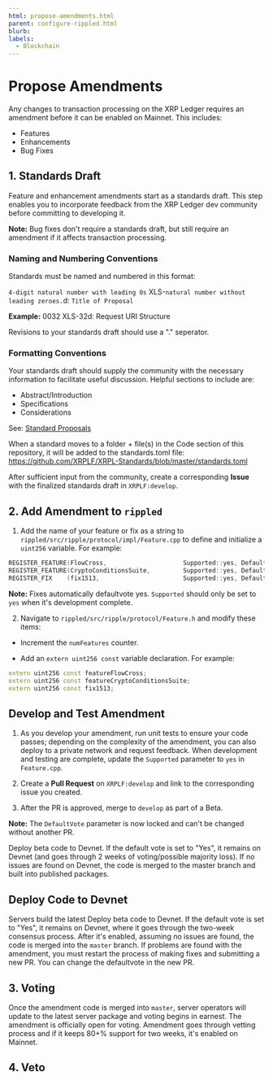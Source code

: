 ```yaml
---
html: propose-amendments.html
parent: configure-rippled.html
blurb: 
labels:
  - Blockchain
---
```

# Propose Amendments

Any changes to transaction processing on the XRP Ledger requires an amendment before it can be enabled on Mainnet. This includes:

- Features
- Enhancements
- Bug Fixes


## 1. Standards Draft

Feature and enhancement amendments start as a standards draft. This step enables you to incorporate feedback from the XRP Ledger dev community before committing to developing it.

**Note:** Bug fixes don't require a standards draft, but still require an amendment if it affects transaction processing.


### Naming and Numbering Conventions

Standards must be named and numbered in this format:

`4-digit natural number with leading 0s` XLS-`natural number without leading zeroes.`d: `Title of Proposal`

**Example:** 0032 XLS-32d: Request URI Structure

Revisions to your standards draft should use a "." seperator.


### Formatting Conventions

Your standards draft should supply the community with the necessary information to facilitate useful discussion. Helpful sections to include are:

- Abstract/Introduction
- Specifications
- Considerations

See: [Standard Proposals](https://github.com/XRPLF/XRPL-Standards/discussions/categories/standard-proposals)

<!-- This hasn't been updated since 2021; is this step from the README valid? -->
When a standard moves to a folder + file(s) in the Code section of this repository, it will be added to the standards.toml file: https://github.com/XRPLF/XRPL-Standards/blob/master/standards.toml

<!-- How much is enough discussion? The README mentions creating an issue to reference in the PR, but this doesn't seem to be happening in practice. -->

After sufficient input from the community, create a corresponding **Issue** with the finalized standards draft in `XRPLF:develop`.


## 2. Add Amendment to `rippled`

<!-- Fixes are DefaultVote 'yes', but what about features? How is the defaultvote decided? -->

1. Add the name of your feature or fix as a string to `rippled/src/ripple/protocol/impl/Feature.cpp` to define and initialize a  `uint256` variable. For example:

```cpp
REGISTER_FEATURE(FlowCross,                     Supported::yes, DefaultVote::yes);
REGISTER_FEATURE(CryptoConditionsSuite,         Supported::yes, DefaultVote::no);
REGISTER_FIX    (fix1513,                       Supported::yes, DefaultVote::yes);
```

**Note:** Fixes automatically defaultvote yes. `Supported` should only be set to `yes` when it's development complete.

2. Navigate to `rippled/src/ripple/protocol/Feature.h` and modify these items:

- Increment the `numFeatures` counter.

- Add an `extern uint256 const` variable declaration. For example:

```cpp
extern uint256 const featureFlowCross;
extern uint256 const featureCryptoConditionsSuite;
extern uint256 const fix1513;
```


## Develop and Test Amendment

1. As you develop your amendment, run unit tests to ensure your code passes; depending on the complexity of the amendment, you can also deploy to a private network and request feedback. When development and testing are complete, update the `Supported` parameter to `yes` in `Feature.cpp`.

2. Create a **Pull Request** on `XRPLF:develop` and link to the corresponding issue you created.

<!-- Is there a process to add this to a Beta? What constitues a Beta? -->
3. After the PR is approved, merge to `develop` as part of a Beta.

**Note:** The `DefaultVote` parameter is now locked and can't be changed without another PR.

<!-- How are `DefaultVote` no handled? What's the testing phase for these look like? -->
Deploy beta code to Devnet. If the default vote is set to "Yes", it remains on Devnet (and goes through 2 weeks of voting/possible majority loss). If no issues are found on Devnet, the code is merged to the master branch and built into published packages.


## Deploy Code to Devnet

Servers build the latest Deploy beta code to Devnet. If the default vote is set to "Yes", it remains on Devnet, where it goes through the two-week consensus process. After it's enabled, assuming no issues are found, the code is merged into the `master` branch. If problems are found with the amendment, you must restart the process of making fixes and submitting a new PR. You can change the defaultvote in the new PR.

<!-- How often is code merged from develop into master? Who decides the frequency? -->


## 3. Voting

Once the amendment code is merged into `master`, server operators will update to the latest server package and voting begins in earnest. The amendment is officially open for voting. Amendment goes through vetting process and if it keeps 80+% support for two weeks, it's enabled on Mainnet.

## 4. Veto